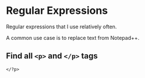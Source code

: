 # Regular Expressions
Regular expressions that I use relatively often.

A common use case is to replace text from Notepad++.

## Find all `<p>` and `</p>` tags
`</?p>`




